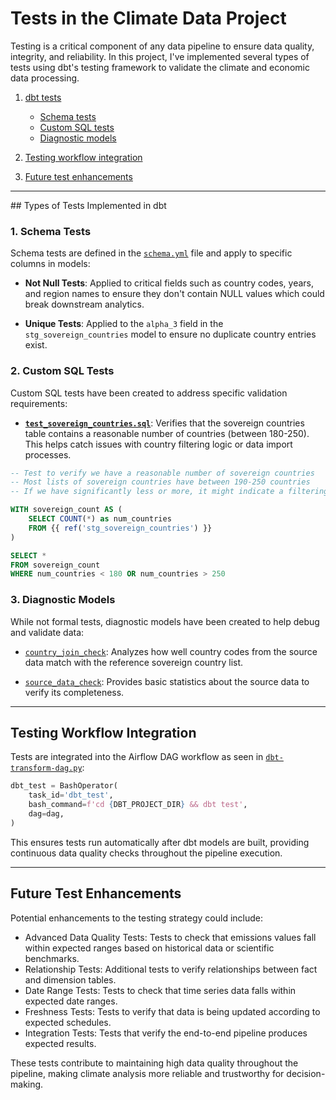 # Tests in the Climate Data Project

Testing is a critical component of any data pipeline to ensure data quality, integrity, and reliability.
In this project, I've implemented several types of tests using dbt's testing framework to validate the climate and economic data processing.


1. [dbt tests](#dbt-tests)
    - [Schema tests](#dbt-tests)
    - [Custom SQL tests](#dbt-tests)
    - [Diagnostic models](#dbt-tests)

2. [Testing workflow integration](#testing-workflow-integration)

3. [Future test enhancements](#future-test-enhancements)

---


<div id="dbt-tests"></div>
## Types of Tests Implemented in dbt

### 1. Schema Tests

Schema tests are defined in the [`schema.yml`](./../climate_data_pipeline/dbt_climate_data/climate_transforms/models/schema.yml) file and apply to specific columns in models:

- **Not Null Tests**: Applied to critical fields such as country codes, years, and region names to ensure they don't contain NULL values which could break downstream analytics.
  
- **Unique Tests**: Applied to the `alpha_3` field in the `stg_sovereign_countries` model to ensure no duplicate country entries exist.

### 2. Custom SQL Tests

Custom SQL tests have been created to address specific validation requirements:

- [**`test_sovereign_countries.sql`**](./../climate_data_pipeline/dbt_climate_data/climate_transforms/tests/test_sovereign_countries.sql): Verifies that the sovereign countries table contains a reasonable number of countries (between 180-250). This helps catch issues with country filtering logic or data import processes.

```sql
-- Test to verify we have a reasonable number of sovereign countries
-- Most lists of sovereign countries have between 190-250 countries
-- If we have significantly less or more, it might indicate a filtering issue

WITH sovereign_count AS (
    SELECT COUNT(*) as num_countries
    FROM {{ ref('stg_sovereign_countries') }}
)

SELECT *
FROM sovereign_count
WHERE num_countries < 180 OR num_countries > 250

```


### 3. Diagnostic Models

While not formal tests, diagnostic models have been created to help debug and validate data:

- [`country_join_check`](./../climate_data_pipeline/dbt_climate_data/climate_transforms/models/debug/country_join_check.sql): Analyzes how well country codes from the source data match with the reference sovereign country list.

- [`source_data_check`](./../climate_data_pipeline/dbt_climate_data/climate_transforms/models/debug/source_data_check.sql): Provides basic statistics about the source data to verify its completeness.


---

## Testing Workflow Integration
Tests are integrated into the Airflow DAG workflow as seen in [`dbt-transform-dag.py`](./../climate_data_pipeline/dags/dbt-transform-dag.py):

```python
dbt_test = BashOperator(
    task_id='dbt_test',
    bash_command=f'cd {DBT_PROJECT_DIR} && dbt test',
    dag=dag,
)
```

This ensures tests run automatically after dbt models are built, providing continuous data quality checks throughout the pipeline execution.

---

## Future Test Enhancements
Potential enhancements to the testing strategy could include:

- Advanced Data Quality Tests: Tests to check that emissions values fall within expected ranges based on historical data or scientific benchmarks.
- Relationship Tests: Additional tests to verify relationships between fact and dimension tables.
- Date Range Tests: Tests to check that time series data falls within expected date ranges.
- Freshness Tests: Tests to verify that data is being updated according to expected schedules.
- Integration Tests: Tests that verify the end-to-end pipeline produces expected results.

These tests contribute to maintaining high data quality throughout the pipeline, making climate analysis more reliable and trustworthy for decision-making.

